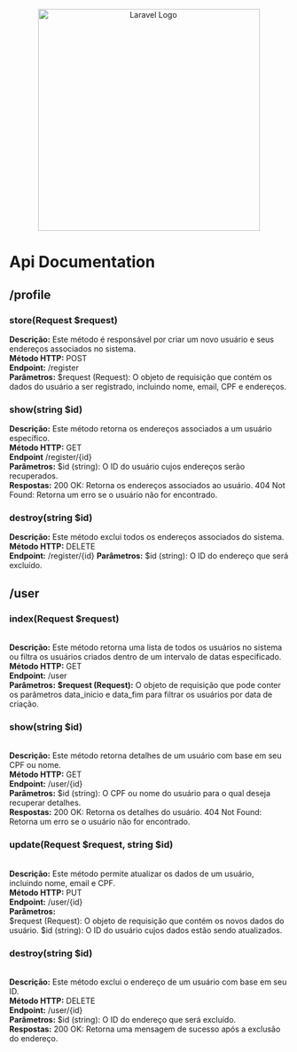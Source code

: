 <p align="center"><a href="https://laravel.com" target="_blank"><img src="https://raw.githubusercontent.com/laravel/art/master/logo-lockup/5%20SVG/2%20CMYK/1%20Full%20Color/laravel-logolockup-cmyk-red.svg" width="400" alt="Laravel Logo"></a></p>

<h1>Api Documentation</h1>

<h2>/profile</h2>
<h3>store(Request $request)</h3>
<b>Descrição:</b> Este método é responsável por criar um novo usuário e seus endereços associados no sistema.</br>
<b>Método HTTP:</b> POST</br>
<b>Endpoint:</b> /register</br>
<b>Parâmetros:</b> $request (Request): O objeto de requisição que contém os dados do usuário a ser registrado, incluindo nome, email, CPF e endereços.
<br>
<h3>show(string $id)</h3>
<b>Descrição:</b> Este método retorna os endereços associados a um usuário específico.</br>
<b>Método HTTP:</b> GET</br>
<b>Endpoint</b> /register/{id}</br>
<b>Parâmetros:</b> $id (string): O ID do usuário cujos endereços serão recuperados.</br>
<b>Respostas:</b>
200 OK: Retorna os endereços associados ao usuário.
404 Not Found: Retorna um erro se o usuário não for encontrado.
<br>
<h3>destroy(string $id)</h3>
<b>Descrição:</b> Este método exclui todos os endereços associados do sistema.</br>
<b>Método HTTP:</b> DELETE</br>
<b>Endpoint:</b> /register/{id}
<b>Parâmetros:</b>
$id (string): O ID do endereço que será excluído.<br>
<h2>/user</h2>
<h3>index(Request $request)</h3><br>
<b>Descrição:</b> Este método retorna uma lista de todos os usuários no sistema ou filtra os usuários criados dentro de um intervalo de datas especificado.<br>
<b>Método HTTP:</b> GET<br>
<b>Endpoint:</b> /user<br>
<b>Parâmetros:</b>
<b>$request (Request):</b> O objeto de requisição que pode conter os parâmetros data_inicio e data_fim para filtrar os usuários por data de criação.<br>
<h3>show(string $id)</h3><br>
<b>Descrição:</b> Este método retorna detalhes de um usuário com base em seu CPF ou nome.<br>
<b>Método HTTP:</b> GET<br>
<b>Endpoint:</b> /user/{id}<br>
<b>Parâmetros:</b>
$id (string): O CPF ou nome do usuário para o qual deseja recuperar detalhes.<br>
<b>Respostas:</b>
200 OK: Retorna os detalhes do usuário.
404 Not Found: Retorna um erro se o usuário não for encontrado.
<br>
<h3>update(Request $request, string $id)</h3><br>
<b>Descrição:</b> Este método permite atualizar os dados de um usuário, incluindo nome, email e CPF.<br>
<b>Método HTTP:</b> PUT<br>
<b>Endpoint:</b> /user/{id}<br>
<b>Parâmetros:</b><br>
$request (Request): O objeto de requisição que contém os novos dados do usuário.
$id (string): O ID do usuário cujos dados estão sendo atualizados.<br>
<h3>destroy(string $id)</h3><br>
<b>Descrição:</b> Este método exclui o endereço de um usuário com base em seu ID.<br>
<b>Método HTTP:</b> DELETE<br>
<b>Endpoint:</b> /user/{id}<br>
<b>Parâmetros:</b>
$id (string): O ID do endereço que será excluído.<br>
<b>Respostas:</b>
200 OK: Retorna uma mensagem de sucesso após a exclusão do endereço.
